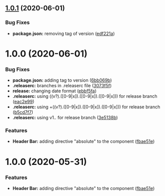## [1.0.1](https://github.com/PauloVernetti/PauloVernetti.github.io/compare/v1.0.0...v1.0.1) (2020-06-01)


### Bug Fixes

* **package.json:** removing tag of version ([edf221a](https://github.com/PauloVernetti/PauloVernetti.github.io/commit/edf221a0f315fcb950cb0cd68b9b00920abe32d2))

# 1.0.0 (2020-06-01)


### Bug Fixes

* **package.json:** adding tag to version ([6bb069b](https://github.com/PauloVernetti/PauloVernetti.github.io/commit/6bb069b9ce4e86fab7936f2b3fce2914d9709cf8))
* **.releaserc:** branches in .releaserc file ([3073f5f](https://github.com/PauloVernetti/PauloVernetti.github.io/commit/3073f5f70423b603a3ddd7f1952a1393c3370e71))
* **release:** changing date format ([ebbf5fa](https://github.com/PauloVernetti/PauloVernetti.github.io/commit/ebbf5fa2ec044a7283f44d51174af13f8ffc7574))
* **.releaserc:** using ((v?).([0-9|x]).([0-9|x]).([0-9|x])) for release branch ([eac2e99](https://github.com/PauloVernetti/PauloVernetti.github.io/commit/eac2e999bcf1a57e6e64aa8df37f91e0558482d3))
* **.releaserc:** using +((v?).([0-9|x]).([0-9|x]).([0-9|x])) for release branch ([b5cd7f7](https://github.com/PauloVernetti/PauloVernetti.github.io/commit/b5cd7f7b901a42972c508cf3ea3672208205d2e6))
* **.releaserc:** using v1.*.* for release branch ([3e5138b](https://github.com/PauloVernetti/PauloVernetti.github.io/commit/3e5138b5292c0953ee0782a2ad2ee9686886219e))


### Features

* **Header Bar:** adding directive "absolute" to the component ([fbae51e](https://github.com/PauloVernetti/PauloVernetti.github.io/commit/fbae51e723fb2877da6c492b28d062477e64b451))

# 1.0.0 (2020-05-31)


### Features

* **Header Bar:** adding directive "absolute" to the component ([fbae51e](https://github.com/PauloVernetti/PauloVernetti.github.io/commit/fbae51e723fb2877da6c492b28d062477e64b451))
